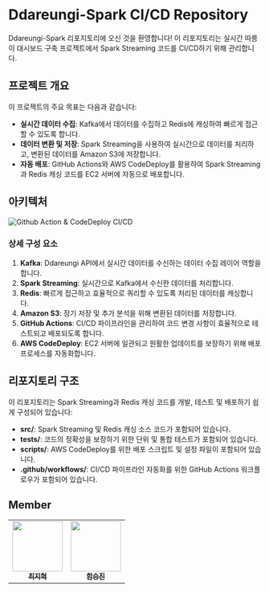 # Ddareungi-Spark CI/CD Repository

Ddareungi-Spark 리포지토리에 오신 것을 환영합니다! 이 리포지토리는 실시간 따릉이 대시보드 구축 프로젝트에서 Spark Streaming 코드를 CI/CD하기 위해 관리합니다.

## 프로젝트 개요
이 프로젝트의 주요 목표는 다음과 같습니다:

- **실시간 데이터 수집**: Kafka에서 데이터를 수집하고 Redis에 캐싱하여 빠르게 접근할 수 있도록 합니다.
- **데이터 변환 및 저장**: Spark Streaming을 사용하여 실시간으로 데이터를 처리하고, 변환된 데이터를 Amazon S3에 저장합니다.
- **자동 배포**: GitHub Actions와 AWS CodeDeploy를 활용하여 Spark Streaming과 Redis 캐싱 코드를 EC2 서버에 자동으로 배포합니다.

## 아키텍처
![Github Action & CodeDeploy CI/CD](https://1drv.ms/i/c/9ded56be8cf81c92/IQNJRKls7yGMSJpXC5w6SHexAcdcMmCo1u9rPOT7osYAtOQ?width=1024)

### 상세 구성 요소
1. **Kafka**: Ddareungi API에서 실시간 데이터를 수신하는 데이터 수집 레이어 역할을 합니다.
2. **Spark Streaming**: 실시간으로 Kafka에서 수신한 데이터를 처리합니다.
3. **Redis**: 빠르게 접근하고 효율적으로 쿼리할 수 있도록 처리된 데이터를 캐싱합니다.
4. **Amazon S3**: 장기 저장 및 추가 분석을 위해 변환된 데이터를 저장합니다.
5. **GitHub Actions**: CI/CD 파이프라인을 관리하여 코드 변경 사항이 효율적으로 테스트되고 배포되도록 합니다.
6. **AWS CodeDeploy**: EC2 서버에 일관되고 원활한 업데이트를 보장하기 위해 배포 프로세스를 자동화합니다.

## 리포지토리 구조
이 리포지토리는 Spark Streaming과 Redis 캐싱 코드를 개발, 테스트 및 배포하기 쉽게 구성되어 있습니다:

- **src/**: Spark Streaming 및 Redis 캐싱 소스 코드가 포함되어 있습니다.
- **tests/**: 코드의 정확성을 보장하기 위한 단위 및 통합 테스트가 포함되어 있습니다.
- **scripts/**: AWS CodeDeploy를 위한 배포 스크립트 및 설정 파일이 포함되어 있습니다.
- **.github/workflows/**: CI/CD 파이프라인 자동화를 위한 GitHub Actions 워크플로우가 포함되어 있습니다.
## Member
<table>
  <tr>
    <td align="center">
    <a href="https://github.com/StatisticsFox">
      <img src="https://avatars.githubusercontent.com/u/92065443?v=4" width="100px;" alt=""/>
      <br />
      <sub>
        <b>최지혁</b>
      </sub>
    </a>
    <br />
    </td>
    <td align="center">
    <a href="https://github.com/Hamseungjin">
      <img src="https://avatars.githubusercontent.com/u/109064686?v=4" width="100px;" alt=""/>
      <br />
      <sub>
        <b>함승진</b>
      </sub>
      </a>